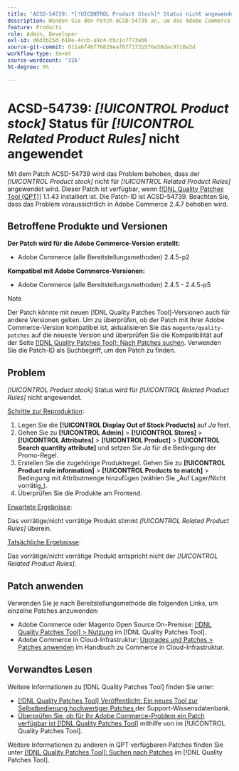 ```yaml
---
title: 'ACSD-54739: *[!UICONTROL Product Stock]* Status nicht angewendet für *[!UICONTROL Related Product Rules]*'
description: Wenden Sie den Patch ACSD-54739 an, um das Adobe Commerce-Problem zu beheben, bei dem der Status *[!UICONTROL Product Stock]* für *[!UICONTROL Related Product Rules]* nicht angewendet wird.
feature: Products
role: Admin, Developer
exl-id: d6d3b25d-b10e-4ccb-a9c4-b5c1c7773eb6
source-git-commit: 011a6f46f76029eaf67f172b576e58dac9710a3d
workflow-type: tm+mt
source-wordcount: '326'
ht-degree: 0%

---
```


# ACSD-54739: *[!UICONTROL Product stock]* Status für *[!UICONTROL Related Product Rules]* nicht angewendet

Mit dem Patch ACSD-54739 wird das Problem behoben, dass der *[!UICONTROL Product stock]* nicht für *[!UICONTROL Related Product Rules]* angewendet wird. Dieser Patch ist verfügbar, wenn [[!DNL Quality Patches Tool (QPT)]](https://experienceleague.adobe.com/de/docs/commerce-operations/tools/quality-patches-tool/quality-patches-tool-to-self-serve-quality-patches) 1.1.43 installiert ist. Die Patch-ID ist ACSD-54739. Beachten Sie, dass das Problem voraussichtlich in Adobe Commerce 2.4.7 behoben wird.

## Betroffene Produkte und Versionen

**Der Patch wird für die Adobe Commerce-Version erstellt:**

* Adobe Commerce (alle Bereitstellungsmethoden) 2.4.5-p2

**Kompatibel mit Adobe Commerce-Versionen:**

* Adobe Commerce (alle Bereitstellungsmethoden) 2.4.5 - 2.4.5-p5

>[!NOTE]
>
>Der Patch könnte mit neuen [!DNL Quality Patches Tool]-Versionen auch für andere Versionen gelten. Um zu überprüfen, ob der Patch mit Ihrer Adobe Commerce-Version kompatibel ist, aktualisieren Sie das `magento/quality-patches` auf die neueste Version und überprüfen Sie die Kompatibilität auf der Seite [[!DNL Quality Patches Tool]: Nach Patches suchen](https://experienceleague.adobe.com/tools/commerce-quality-patches/index.html?lang=de). Verwenden Sie die Patch-ID als Suchbegriff, um den Patch zu finden.

## Problem

*[!UICONTROL Product stock]* Status wird für *[!UICONTROL Related Product Rules]* nicht angewendet.

<u>Schritte zur Reproduktion</u>:

1. Legen Sie die **[!UICONTROL Display Out of Stock Products]** auf *Ja* fest.
1. Gehen Sie zu **[!UICONTROL Admin]** > **[!UICONTROL Stores]** > **[!UICONTROL Attributes]** > **[!UICONTROL Product]** > **[!UICONTROL Search quantity attribute]** und setzen Sie *Ja* für die Bedingung der Promo-Regel.
1. Erstellen Sie die zugehörige Produktregel. Gehen Sie zu **[!UICONTROL Product rule information]** > **[!UICONTROL Products to match]** > Bedingung mit Attributmenge hinzufügen (wählen Sie „Auf Lager/Nicht vorrätig„).
1. Überprüfen Sie die Produkte am Frontend.

<u>Erwartete Ergebnisse</u>:

Das vorrätige/nicht vorrätige Produkt stimmt *[!UICONTROL Related Product Rules]* überein.

<u>Tatsächliche Ergebnisse</u>:

Das vorrätige/nicht vorrätige Produkt entspricht nicht der *[!UICONTROL Related Product Rules]*.

## Patch anwenden

Verwenden Sie je nach Bereitstellungsmethode die folgenden Links, um einzelne Patches anzuwenden:

* Adobe Commerce oder Magento Open Source On-Premise: [[!DNL Quality Patches Tool] > Nutzung](/help/tools/quality-patches-tool/usage.md) im [!DNL Quality Patches Tool].
* Adobe Commerce in Cloud-Infrastruktur: [Upgrades und Patches > Patches anwenden](https://experienceleague.adobe.com/docs/commerce-cloud-service/user-guide/develop/upgrade/apply-patches.html?lang=de) im Handbuch zu Commerce in Cloud-Infrastruktur.

## Verwandtes Lesen

Weitere Informationen zu [!DNL Quality Patches Tool] finden Sie unter:

* [[!DNL Quality Patches Tool] Veröffentlicht: Ein neues Tool zur Selbstbedienung hochwertiger Patches ](https://experienceleague.adobe.com/de/docs/commerce-operations/tools/quality-patches-tool/quality-patches-tool-to-self-serve-quality-patches) der Support-Wissensdatenbank.
* [Überprüfen Sie, ob für Ihr Adobe Commerce-Problem ein Patch verfügbar ist [!DNL Quality Patches Tool]](/help/tools/quality-patches-tool/patches-available-in-qpt/check-patch-for-magento-issue-with-magento-quality-patches.md) mithilfe von im [!UICONTROL Quality Patches Tool].


Weitere Informationen zu anderen in QPT verfügbaren Patches finden Sie unter [[!DNL Quality Patches Tool]: Suchen nach Patches](https://experienceleague.adobe.com/tools/commerce-quality-patches/index.html?lang=de) im [!DNL Quality Patches Tool].
